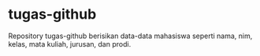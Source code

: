 # tugas-github

Repository tugas-github berisikan data-data mahasiswa seperti nama, nim, kelas, mata kuliah, jurusan, dan prodi.
